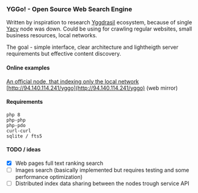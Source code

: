 ### YGGo! - Open Source Web Search Engine

Written by inspiration to research [Yggdrasil](https://yggdrasil-network.github.io) ecosystem, because of single [Yacy](https://yacy.net/) node was down.
Could be using for crawling regular websites, small business resources, local networks.

The goal - simple interface, clear architecture and lightheigth server requirements but effective content discovery.

#### Online examples

[An official node, that indexing only the local network](http://[201:23b4:991a:634d:8359:4521:5576:15b7]/yggo)  
[http://94.140.114.241/yggo](http://94.140.114.241/yggo) (web mirror)

#### Requirements

```
php 8
php-php
php-pdo
curl-curl
sqlite / fts5
```

#### TODO / ideas

* [x] Web pages full text ranking search
* [ ] Images search (basically implemented but requires testing and some performance optimization)
* [ ] Distributed index data sharing between the nodes trough service API
